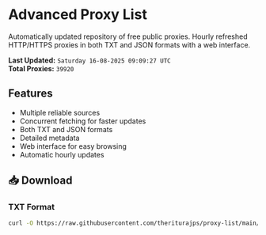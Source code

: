 # Advanced Proxy List

Automatically updated repository of free public proxies. Hourly refreshed HTTP/HTTPS proxies in both TXT and JSON formats with a web interface.

**Last Updated:** `Saturday 16-08-2025 09:09:27 UTC`  
**Total Proxies:** `39920`

## Features
- Multiple reliable sources
- Concurrent fetching for faster updates
- Both TXT and JSON formats
- Detailed metadata
- Web interface for easy browsing
- Automatic hourly updates

## 📥 Download

### TXT Format
```bash
curl -O https://raw.githubusercontent.com/theriturajps/proxy-list/main/proxies.txt